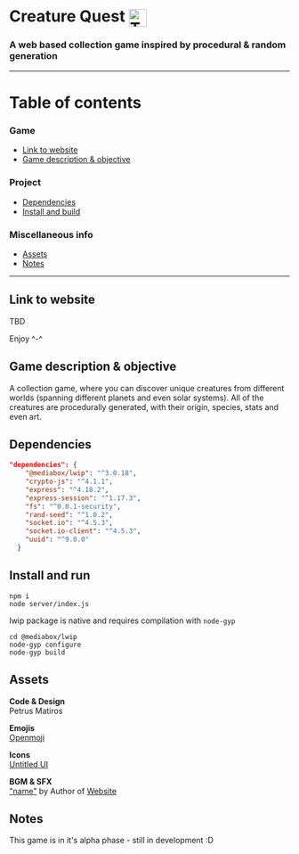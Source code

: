 # Creature Quest <img src="public/assets/icons/creature-quest.svg" alt="The Creature Quest logo" width=32 style="vertical-align:middle">

### A web based collection game inspired by procedural &amp; random generation

---

# Table of contents
  ### Game
  - [Link to website](#link-to-website)
  - [Game description & objective](#game-description--objective)
  ### Project
  - [Dependencies](#dependencies)
  - [Install and build](#install-and-build)
  ### Miscellaneous info
  - [Assets](#assets)
  - [Notes](#notes)

---

## Link to website
<!-- #### TBD -->
 TBD
 
 Enjoy ^-^


## Game description & objective
 A collection game, where you can discover unique creatures from different worlds (spanning different planets and even solar systems). All of the creatures are procedurally generated, with their origin, species, stats and even art.
 

## Dependencies
```json
"dependencies": {
    "@mediabox/lwip": "^3.0.18",
    "crypto-js": "^4.1.1",
    "express": "^4.18.2",
    "express-session": "^1.17.3",
    "fs": "^0.0.1-security",
    "rand-seed": "^1.0.2",
    "socket.io": "^4.5.3",
    "socket.io-client": "^4.5.3",
    "uuid": "^9.0.0"
  }
```

## Install and run

```
npm i
node server/index.js
```

lwip package is native and requires compilation with `node-gyp`
```
cd @mediabox/lwip
node-gyp configure
node-gyp build
```

## Assets

**Code & Design** <br> Petrus Matiros

**Emojis** <br> <a href="https://openmoji.org/library/" target="_blank">Openmoji</a>

**Icons** <br> <a href="https://www.untitledui.com/icons" target="_blank">Untitled UI</a>

**BGM & SFX**
<br>
<a href="#" target="_blank">"name"</a> by Author of <a href="#" target="_blank">Website</a>
<br>


## Notes

This game is in it's alpha phase - still in development :D

